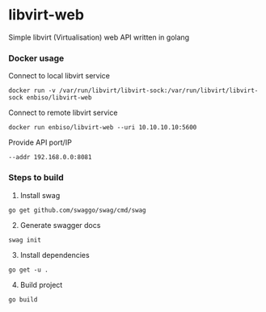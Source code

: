# libvirt-web

Simple libvirt (Virtualisation) web API written in golang

### Docker usage

Connect to local libvirt service

`docker run -v /var/run/libvirt/libvirt-sock:/var/run/libvirt/libvirt-sock enbiso/libvirt-web`

Connect to remote libvirt service

`docker run enbiso/libvirt-web --uri 10.10.10.10:5600`

Provide API port/IP

`--addr 192.168.0.0:8081`

### Steps to build

1. Install swag

`go get github.com/swaggo/swag/cmd/swag`

2. Generate swagger docs

`swag init`

3. Install dependencies

`go get -u .`

4. Build project

`go build`
